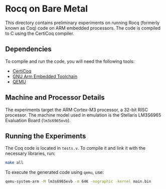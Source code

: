 # Rocq on Bare Metal

This directory contains preliminary experiments on running Rocq
 (formerly known as Coq) code on ARM embedded processors. The code is
 compiled to C using the CertiCoq compiler.

## Dependencies

To compile and run the code, you will need the following tools:

- [CertiCoq](https://github.com/CertiCoq/certicoq)
- [GNU Arm Embedded Toolchain](https://developer.arm.com/downloads/-/gnu-rm)
- [QEMU](https://www.qemu.org/)

## Machine and Processor Details

The experiments target the ARM Cortex-M3 processor, a 32-bit RISC
processor. The machine model used in emulation is the Stellaris
LM3S6965 Evaluation Board (`lm3s6965evb`).

## Running the Experiments

The Coq code is located in `tests.v`. To compile it and link it with
the necessary libraries, run:

```sh
make all
```

To execute the generated code using `qemu`, use:

```sh
qemu-system-arm -M lm3s6965evb -m 64K -nographic -kernel main.bin
```
